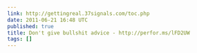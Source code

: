 ```yaml
---
link: http://gettingreal.37signals.com/toc.php
date: 2011-06-21 16:48 UTC
published: true
title: Don't give bullshit advice - http://perfor.ms/lFD2UW
tags: []
---
```



